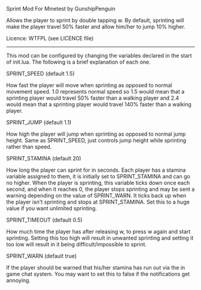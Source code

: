 Sprint Mod For Minetest by GunshipPenguin  

Allows the player to sprint by double tapping w. By default, 
sprinting will make the player travel 50% faster and allow him/her 
to jump 10% higher.
 
Licence: WTFPL (see LICENCE file)


---

This mod can be configured by changing the variables declared in 
the start of init.lua. The following is a brief explanation of each 
one.
 
SPRINT_SPEED (default 1.5)
 
How fast the player will move when sprinting as opposed to normal 
movement speed. 1.0 represents normal speed so 1.5 would mean that a 
sprinting player would travel 50% faster than a walking player and 
2.4 would mean that a sprinting player would travel 140% faster than 
a walking player.

SPRINT_JUMP (default 1.1)

How high the player will jump when sprinting as opposed to normal 
jump height. Same as SPRINT_SPEED, just controls jump height while 
sprinting rather than speed.

SPRINT_STAMINA (default 20)

How long the player can sprint for in seconds. Each player has a 
stamina variable assigned to them, it is initially set to 
SPRINT_STAMINA and can go no higher. When the player is sprinting, 
this variable ticks down once each second, and when it reaches 0, 
the player stops sprinting and may be sent a warning depending on 
the value of SPRINT_WARN. It ticks back up when the player isn't 
sprinting and stops at SPRINT_STAMINA. Set this to a huge value if 
you want unlimited sprinting.

SPRINT_TIMEOUT (default 0.5)

How much time the player has after releasing w, to press w again and 
start sprinting. Setting this too high will result in unwanted 
sprinting and setting it too low will result in it being 
difficult/impossible to sprint.

SPRINT_WARN (default true)

If the player should be warned that his/her stamina has run out via 
the in game chat system. You may want to set this to false if the 
notifications get annoying.
